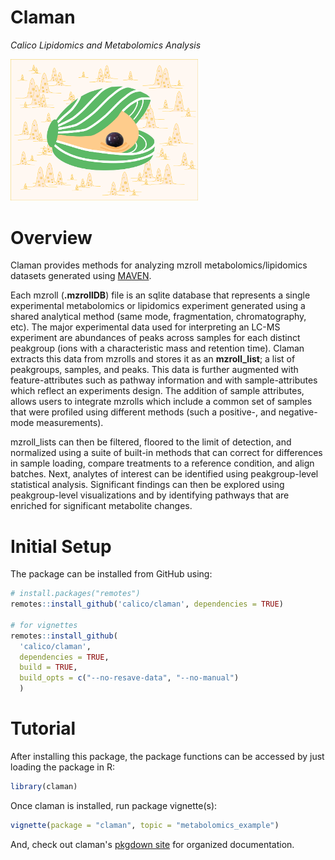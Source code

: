 # Claman

*Calico Lipidomics and Metabolomics Analysis*

<img src="/assets/logo/clam_logo-01.png" width="300">

# Overview

Claman provides methods for analyzing mzroll metabolomics/lipidomics datasets generated using [MAVEN](https://github.com/eugenemel/maven).

Each mzroll (**.mzrollDB**) file is an sqlite database that represents a single experimental metabolomics or lipidomics experiment generated using a shared analytical method (same mode, fragmentation, chromatography, etc). The major experimental data used for interpreting an LC-MS experiment are abundances of peaks across samples for each distinct peakgroup (ions with a characteristic mass and retention time). Claman extracts this data from mzrolls and stores it as an **mzroll_list**; a list of peakgroups, samples, and peaks. This data is further augmented with feature-attributes such as pathway information and with sample-attributes which reflect an experiments design. The addition of sample attributes, allows users to integrate mzrolls which include a common set of samples that were profiled using different methods (such a positive-, and negative-mode measurements).

mzroll_lists can then be filtered, floored to the limit of detection, and normalized using a suite of built-in methods that can correct for differences in sample loading, compare treatments to a reference condition, and align batches. Next, analytes of interest can be identified using peakgroup-level statistical analysis. Significant findings can then be explored using peakgroup-level visualizations and by identifying pathways that are enriched for significant metabolite changes.

# Initial Setup

The package can be installed from GitHub using:

```r
# install.packages("remotes")
remotes::install_github('calico/claman', dependencies = TRUE)

# for vignettes
remotes::install_github(
  'calico/claman',
  dependencies = TRUE,
  build = TRUE,
  build_opts = c("--no-resave-data", "--no-manual")
  )
```

# Tutorial

After installing this package, the package functions can be accessed by just loading the package in R:

```r
library(claman)
```

Once claman is installed, run package vignette(s):

```r
vignette(package = "claman", topic = "metabolomics_example")
```

And, check out claman's [pkgdown site](https://calico.github.io/claman/) for organized documentation.

